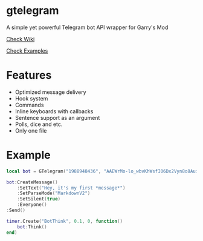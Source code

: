 # gtelegram
A simple yet powerful Telegram bot API wrapper for Garry's Mod

[Check Wiki](https://github.com/tochnonement/gtelegram/wiki)

[Check Examples](https://github.com/tochnonement/gtelegram/tree/master/examples)

# Features
- Optimized message delivery
- Hook system
- Commands
- Inline keyboards with callbacks
- Sentence support as an argument
- Polls, dice and etc.
- Only one file

# Example
```lua
local bot = GTelegram("1988948436", "AAEWrMo-lo_wbvKhWsfI06Dx2Vyn8o8AuiQ")

bot:CreateMessage()
    :SetText("Hey, it's my first *message*")
    :SetParseMode("MarkdownV2")
    :SetSilent(true)
    :Everyone()
:Send()

timer.Create("BotThink", 0.1, 0, function()
    bot:Think()
end)
```